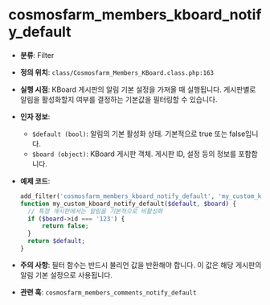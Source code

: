 # cosmosfarm_members_kboard_notify_default

- **분류**: Filter
- **정의 위치**: `class/Cosmosfarm_Members_KBoard.class.php:163`
- **실행 시점**: KBoard 게시판의 알림 기본 설정을 가져올 때 실행됩니다. 게시판별로 알림을 활성화할지 여부를 결정하는 기본값을 필터링할 수 있습니다.
- **인자 정보**:
  - `$default (bool)`: 알림의 기본 활성화 상태. 기본적으로 true 또는 false입니다.
  - `$board (object)`: KBoard 게시판 객체. 게시판 ID, 설정 등의 정보를 포함합니다.
- **예제 코드**:

  ```php
  add_filter('cosmosfarm_members_kboard_notify_default', 'my_custom_kboard_notify_default', 10, 2);
  function my_custom_kboard_notify_default($default, $board) {
    // 특정 게시판에서는 알림을 기본적으로 비활성화
    if ($board->id === '123') {
        return false;
    }
    return $default;
  }
  ```

- **주의 사항**: 필터 함수는 반드시 불리언 값을 반환해야 합니다. 이 값은 해당 게시판의 알림 기본 설정으로 사용됩니다.
- **관련 훅**: `cosmosfarm_members_comments_notify_default`
